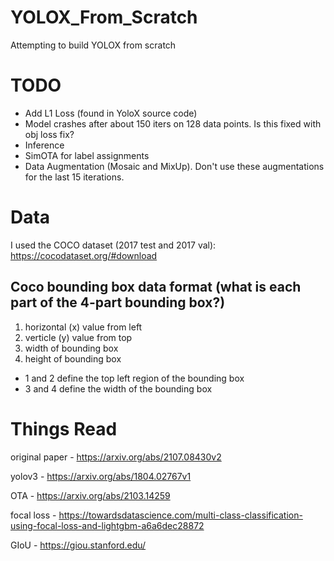 # YOLOX_From_Scratch
Attempting to build YOLOX from scratch


# TODO
- Add L1 Loss (found in YoloX source code)
- Model crashes after about 150 iters on 128 data points. Is this fixed with obj loss fix?
- Inference
- SimOTA for label assignments
- Data Augmentation (Mosaic and MixUp). Don't use these augmentations for the last 15 iterations.


# Data
I used the COCO dataset (2017 test and 2017 val):
https://cocodataset.org/#download

## Coco bounding box data format (what is each part of the 4-part bounding box?)
1. horizontal (x) value from left
2. verticle (y) value from top
3. width of bounding box
4. height of bounding box
- 1 and 2 define the top left region of the bounding box
- 3 and 4 define the width of the bounding box



# Things Read
original paper - https://arxiv.org/abs/2107.08430v2

yolov3 - https://arxiv.org/abs/1804.02767v1

OTA - https://arxiv.org/abs/2103.14259

focal loss - https://towardsdatascience.com/multi-class-classification-using-focal-loss-and-lightgbm-a6a6dec28872

GIoU - https://giou.stanford.edu/
